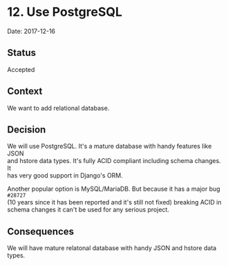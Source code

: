 # 12. Use PostgreSQL

Date: 2017-12-16

## Status

Accepted

## Context

We want to add relational database.

## Decision

We will use PostgreSQL. It's a mature database with handy features like JSON  
and hstore data types. It's fully ACID compliant including schema changes. It  
has very good support in Django's ORM.

Another popular option is MySQL/MariaDB. But because it has a major bug `#28727`  
(10 years since it has been reported and it's still not fixed) breaking ACID in  
schema changes it can't be used for any serious project.

## Consequences

We will have mature relatonal database with handy JSON and hstore data types.
